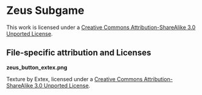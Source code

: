 # Zeus Subgame

This work is licensed under a [Creative Commons Attribution-ShareAlike 3.0 Unported License](https://creativecommons.org/licenses/by-sa/3.0/).

## File-specific attribution and Licenses

**zeus_button_extex.png**

Texture by Extex, licensed under a [Creative Commons Attribution-ShareAlike 3.0 Unported License](https://creativecommons.org/licenses/by-sa/3.0/).
